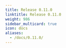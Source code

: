 ```yaml
---
title: Release 0.11.0
linktitle: Release 0.11.0
weight: 986
sidebar_multicard: true
icon: docs
aliases:
  - /docs/0.11.0/
---
```

